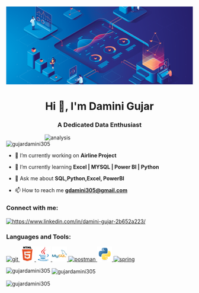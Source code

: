 ![logo](https://github.com/gujardamini305/gujardamini305/blob/main/GitBanner.png)
<h1 align="center">Hi 👋, I'm Damini Gujar</h1>
<h3 align="center">A Dedicated Data Enthusiast</h3>

<img align="right" alt="analysis" width="400"  src="https://indoanalytica.com/static/images/data-science-3.gif">

<p align="left"> <img src="https://komarev.com/ghpvc/?username=gujardamini305&label=Profile%20views&color=0e75b6&style=flat" alt="gujardamini305" /> </p>

- 🔭 I’m currently working on **Airline Project**

- 🌱 I’m currently learning **Excel | MYSQL | Power BI | Python**

- 💬 Ask me about **SQL,Python,Excel, PowerBI**

- 📫 How to reach me **gdamini305@gmail.com**

<h3 align="left">Connect with me:</h3>
<p align="left">
<a href="https://linkedin.com/in/https://www.linkedin.com/in/damini-gujar-2b652a223/" target="blank"><img align="center" src="https://raw.githubusercontent.com/rahuldkjain/github-profile-readme-generator/master/src/images/icons/Social/linked-in-alt.svg" alt="https://www.linkedin.com/in/damini-gujar-2b652a223/" height="30" width="40" /></a>
</p>

<h3 align="left">Languages and Tools:</h3>
<p align="left"> <a href="https://git-scm.com/" target="_blank" rel="noreferrer"> <img src="https://www.vectorlogo.zone/logos/git-scm/git-scm-icon.svg" alt="git" width="40" height="40"/> </a> <a href="https://www.w3.org/html/" target="_blank" rel="noreferrer"> <img src="https://raw.githubusercontent.com/devicons/devicon/master/icons/html5/html5-original-wordmark.svg" alt="html5" width="40" height="40"/> </a> <a href="https://www.java.com" target="_blank" rel="noreferrer"> <img src="https://raw.githubusercontent.com/devicons/devicon/master/icons/java/java-original.svg" alt="java" width="40" height="40"/> </a> <a href="https://www.mysql.com/" target="_blank" rel="noreferrer"> <img src="https://raw.githubusercontent.com/devicons/devicon/master/icons/mysql/mysql-original-wordmark.svg" alt="mysql" width="40" height="40"/> </a> <a href="https://postman.com" target="_blank" rel="noreferrer"> <img src="https://www.vectorlogo.zone/logos/getpostman/getpostman-icon.svg" alt="postman" width="40" height="40"/> </a> <a href="https://www.python.org" target="_blank" rel="noreferrer"> <img src="https://raw.githubusercontent.com/devicons/devicon/master/icons/python/python-original.svg" alt="python" width="40" height="40"/> </a> <a href="https://spring.io/" target="_blank" rel="noreferrer"> <img src="https://www.vectorlogo.zone/logos/springio/springio-icon.svg" alt="spring" width="40" height="40"/> </a> </p>

<p><img align="left" src="https://github-readme-stats.vercel.app/api/top-langs?username=gujardamini305&show_icons=true&locale=en&layout=compact" alt="gujardamini305" /></p>

<p>&nbsp;<img align="center" src="https://github-readme-stats.vercel.app/api?username=gujardamini305&show_icons=true&locale=en" alt="gujardamini305" /></p>

<p><img align="center" src="https://github-readme-streak-stats.herokuapp.com/?user=gujardamini305&" alt="gujardamini305" /></p>

